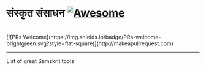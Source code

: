 # संस्कृत संसाधन [![Awesome](https://cdn.rawgit.com/sindresorhus/awesome/d7305f38d29fed78fa85652e3a63e154dd8e8829/media/badge.svg)](https://github.com/sindresorhus/awesome)
<br>
[![PRs Welcome](https://img.shields.io/badge/PRs-welcome-brightgreen.svg?style=flat-square)](http://makeapullrequest.com)


<hr>

List of great Samskrit tools


